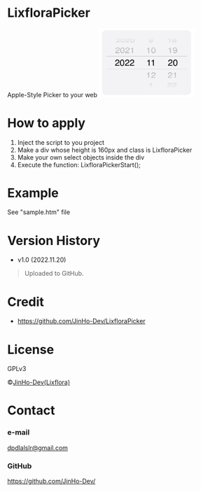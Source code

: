 # LixfloraPicker
Apple-Style Picker to your web
<img src="./screenshot.jpg" width="220">

# How to apply
1. Inject the script to you project
2. Make a div whose height is 160px and class is LixfloraPicker
3. Make your own select objects inside the div
4. Execute the function: LixfloraPickerStart();

# Example
See "sample.htm" file

# Version History
* v1.0 (2022.11.20)
> Uploaded to GitHub. 

# Credit
* https://github.com/JinHo-Dev/LixfloraPicker

# License
GPLv3

&copy;<a href="https://github.com/JinHo-Dev/">JinHo-Dev(Lixflora)</a>

# Contact
### e-mail
dpdlalslr@gmail.com

### GitHub
https://github.com/JinHo-Dev/